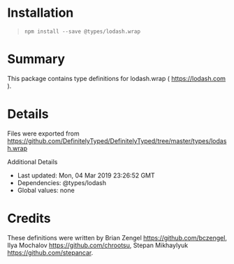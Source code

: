 # Installation
> `npm install --save @types/lodash.wrap`

# Summary
This package contains type definitions for lodash.wrap ( https://lodash.com ).

# Details
Files were exported from https://github.com/DefinitelyTyped/DefinitelyTyped/tree/master/types/lodash.wrap

Additional Details
 * Last updated: Mon, 04 Mar 2019 23:26:52 GMT
 * Dependencies: @types/lodash
 * Global values: none

# Credits
These definitions were written by Brian Zengel <https://github.com/bczengel>, Ilya Mochalov <https://github.com/chrootsu>, Stepan Mikhaylyuk <https://github.com/stepancar>.
